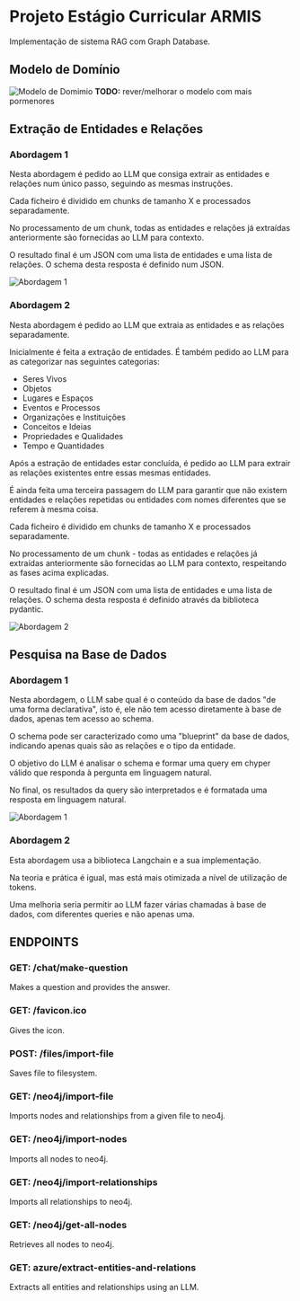 # Projeto Estágio Curricular ARMIS

Implementação de sistema RAG com Graph Database.

## Modelo de Domínio
![Modelo de Domimio](./docs/dm/domain_model.svg)
**TODO:** rever/melhorar o modelo com mais pormenores

## Extração de Entidades e Relações
### Abordagem 1
Nesta abordagem é pedido ao LLM que consiga extrair as entidades e relações num único passo, seguindo as mesmas instruções.

Cada ficheiro é dividido em chunks de tamanho X e processados separadamente.

No processamento de um chunk, todas as entidades e relações já extraídas anteriormente são fornecidas ao LLM para contexto.

O resultado final é um JSON com uma lista de entidades e uma lista de relações. O schema desta resposta é definido num JSON.

![Abordagem 1](docs/sd/entity_relationship_extraction/abordagem1.svg)

### Abordagem 2
Nesta abordagem é pedido ao LLM que extraia as entidades e as relações separadamente.

Inicialmente é feita a extração de entidades. É também pedido ao LLM para as categorizar nas seguintes categorias:

- Seres Vivos 
- Objetos 
- Lugares e Espaços 
- Eventos e Processos 
- Organizações e Instituições 
- Conceitos e Ideias 
- Propriedades e Qualidades 
- Tempo e Quantidades

Após a estração de entidades estar concluída, é pedido ao LLM para extrair as relações existentes entre essas mesmas entidades. 

É ainda feita uma terceira passagem do LLM para garantir que não existem entidades e relações repetidas ou entidades com nomes diferentes que se referem à mesma coisa.

Cada ficheiro é dividido em chunks de tamanho X e processados separadamente.

No processamento de um chunk - todas as entidades e relações já extraídas anteriormente são fornecidas ao LLM para contexto, respeitando as fases acima explicadas.

O resultado final é um JSON com uma lista de entidades e uma lista de relações. O schema desta resposta é definido através da biblioteca pydantic.

![Abordagem 2](./docs/sd/entity_relationship_extraction/abordagem2.svg)

## Pesquisa na Base de Dados

### Abordagem 1
Nesta abordagem, o LLM sabe qual é o conteúdo da base de dados "de uma forma declarativa", isto é, ele não tem acesso diretamente à base de dados, apenas tem acesso ao schema.

O schema pode ser caracterizado como uma "blueprint" da base de dados, indicando apenas quais são as relações e o tipo da entidade.

O objetivo do LLM é analisar o schema e formar uma query em chyper válido que responda à pergunta em linguagem natural.

No final, os resultados da query são interpretados e é formatada uma resposta em linguagem natural.

![Abordagem 1](./docs/sd/graph_query/abordagem1.png)

### Abordagem 2
Esta abordagem usa a biblioteca Langchain e a sua implementação.

Na teoria e prática é igual, mas está mais otimizada a nível de utilização de tokens.

Uma melhoria seria permitir ao LLM fazer várias chamadas à base de dados, com diferentes queries e não apenas uma.

## ENDPOINTS

### GET: /chat/make-question

Makes a question and provides the answer.

### GET: /favicon.ico

Gives the icon.

### POST: /files/import-file

Saves file to filesystem.

### GET: /neo4j/import-file

Imports nodes and relationships from a given file to neo4j.

### GET: /neo4j/import-nodes

Imports all nodes to neo4j.

### GET: /neo4j/import-relationships

Imports all relationships to neo4j.

### GET: /neo4j/get-all-nodes

Retrieves all nodes to neo4j.

### GET: azure/extract-entities-and-relations

Extracts all entities and relationships using an LLM.

